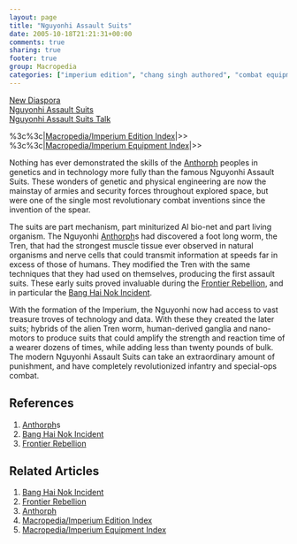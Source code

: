 ```yaml
---
layout: page
title: "Nguyonhi Assault Suits"
date: 2005-10-18T21:21:31+00:00
comments: true
sharing: true
footer: true
group: Macropedia
categories: ["imperium edition", "chang singh authored", "combat equipment", "imperium equipment"]
---
```

<div class='row'>
	<div class='col-md-4'><a href='/macropedia/new-diaspora'>New Diaspora</a></div>
	<div class='col-md-4'><a href='/macropedia/nguyonhi-assault-suits'>Nguyonhi Assault Suits</a></div>
	<div class='col-md-4'><a href='/macropedia/nguyonhi-assault-suits-talk'>Nguyonhi Assault Suits Talk</a></div>
</div>


%3c%3c|[Macropedia/Imperium Edition Index](/macropedia/imperium-edition-index)|>>
%3c%3c|[Macropedia/Imperium Equipment Index](/macropedia/imperium-equipment-index)|>>

Nothing has ever demonstrated the skills of the [Anthorph](/macropedia/anthorph) peoples in genetics and in technology more fully than the famous Nguyonhi Assault Suits.  These wonders of genetic and physical engineering are now the mainstay of armies and security forces throughout explored space, but were one of the single most revolutionary combat inventions since the invention of the spear.

The suits are part mechanism, part miniturized AI bio-net and part living organism.  The Nguyonhi [Anthorph](/macropedia/anthorph)s had discovered a foot long worm, the Tren, that had the strongest muscle tissue ever observed in natural organisms and nerve cells that could transmit information at speeds far in excess of those of humans.  They modified the Tren with the same techniques that they had used on themselves, producing the first assault suits.  These early suits proved invaluable during the [Frontier Rebellion](/macropedia/frontier-rebellion), and in particular the [Bang Hai Nok Incident](/macropedia/bang-hai-nok-incident).

With the formation of the Imperium, the Nguyonhi now had access to vast treasure troves of technology and data.  With these they created the later suits; hybrids of the alien Tren worm, human-derived ganglia and nano-motors to produce suits that could amplify the strength and reaction time of a wearer dozens of times, while adding less than twenty pounds of bulk.  The modern Nguyonhi Assault Suits can take an extraordinary amount of punishment, and have completely revolutionized infantry and special-ops combat.

## References
1. [Anthorph](/macropedia/anthorph)s
1. [Bang Hai Nok Incident](/macropedia/bang-hai-nok-incident)
1. [Frontier Rebellion](/macropedia/frontier-rebellion)

## Related Articles

1. [Bang Hai Nok Incident](/macropedia/bang-hai-nok-incident)
2. [Frontier Rebellion](/macropedia/frontier-rebellion)
3. [Anthorph](/macropedia/anthorph)
4. [Macropedia/Imperium Edition Index](/macropedia/imperium-edition-index)
5. [Macropedia/Imperium Equipment Index](/macropedia/imperium-equipment-index)



   